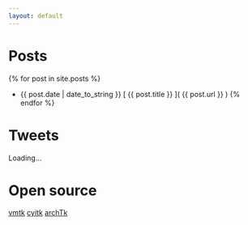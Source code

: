 ```yaml
---
layout: default
---
```


Posts
=====

{% for post in site.posts %}
  * <span>{{ post.date | date_to_string }}</span> [ {{ post.title }} ]( {{ post.url }} )
{% endfor %}

Tweets
======

<p id="tweets">
Loading...
</p>

<script src="http://twitterjs.googlecode.com/svn/trunk/src/twitter.min.js"></script>
  
<script type="text/javascript">
  getTwitters('tweets', { 
    id: 'lantiga', 
    count: 5, 
    enableLinks: true, 
    clearContents: true,
    template: '<span>%time%</span> %text%'
  });
</script>

Open source
===========

[vmtk](http://www.vmtk.org)
[cyitk](https://github.com/lantiga/cyitk)
[archTk](http://archtk.github.com)

